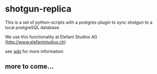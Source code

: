 shotgun-replica
===============

This is a set of python-scripts with a postgres-plugin to sync shotgun to a local postgreSQL database. 

We use this functionality at Elefant Studios AG (http://www.elefantstudios.ch)

see [wiki](https://github.com/dahiro/shotgun-replica/wiki) for more information

more to come...
----------------------